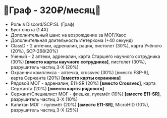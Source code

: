 # 🎁Граф - 320₽/месяц🎁

* Роль в Discord/SCP:SL (Граф)
* Буст опыта (1.4X)
* Дополнительный шанс на возрождение за МОГ/Хаос
* Дополнительная длительность Интеркома (+40 секунд)
* ClassD -  2 аптечки, адреналин, рация, пистолет (30%), карта Учёного (20%), SCP-268(20%)
* Ученый - 2 аптеки, адреналин, карта Старшего научного сотрудника (30%) **\[вместо карты научного сотрудника]**, пистолет (30%), разрушитель частиц 3-X (20%)
* Охранник комплекса - аптечка, crossvec (30%) \[вместо FSP-9], карта Сержанта (20%) **\[вместо карты охранника]**
* Рядовой МОГ - адреналин, Е11-SR (20%) **\[вместо Crossvec]**, карта Сержанта (20%) **\[вместо карты рядового]**
* Сержант/Специалист МОГ - флешка, пулемёт (10%) **\[вместо Е11-SR]**, разрушитель частиц 3-X (10%)
* Капитан МОГ - пулемёт (20%) **\[вместо Е11-SR]**, MicroHID (10%), разрушитель частиц 3-X (25%)
